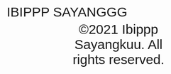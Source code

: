 <html>
<head>
  <title>Interaktif ANDA KAMU</title>
  <style>
    body {
      font-family: Arial, sans-serif;
    }
    p, a {
      cursor: pointer;
      margin: 5px 0;
      font-size: 30px;
      text-decoration: none;
    }
    .hidden {
      display: none;
    }
    .ya {
      cursor: pointer;
      color: green;
      font-weight: bold;
    }
    .tidak {
      cursor: not-allowed;
      color: red;
      font-weight: bold;
    }
  </style>
</head>
<body>
  <!-- Menu utama -->
  <p onclick="toggleAnda()">IBIPPP SAYANGGG</p>
  <!-- Konten setelah klik ANDA -->
  <div id="andaContent" class="hidden">
    <p onclick="toggleKamu()">SAYANG BANGET SAMA AKU.....</p>
    <!-- Konten setelah klik KAMU -->
    <div id="kamuContent" class="hidden">
      <a href="https://drive.google.com/file/d/1vqIRdmYWDaRfXFIDpYZdPcBPx_hHuhfu/view?usp=sharing" target="_blank" class="ya">YA</a>
      <br>
      <a href="https://contoh-link-tidak.com" target="_blank" class="tidak">TIDAK</a>
    </div>
    <p onclick="errorSaya()">Cukup Sayang</p>
  </div>
  <div style="width: 50%; margin: auto; text-align: center;">
    <p>&copy;2021 Ibippp Sayangkuu. All rights reserved.</p>
  </div>
  <script>
    function toggleAnda() {
      document.getElementById("andaContent").classList.toggle("hidden");
    }
    function toggleKamu() {
      document.getElementById("kamuContent").classList.toggle("hidden");
    }
    function errorSaya() {
      alert("❌ Terjadi Error! Anda tidak boleh klik SAYA.");
    }
  </script>
</body>
</html>
